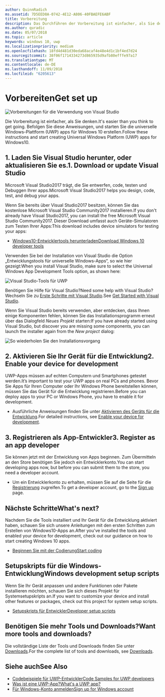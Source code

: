 ```yaml
---
author: QuinnRadich
ms.assetid: 7D5EED8A-0742-4E12-A806-40FBAEFE6ABF
title: Vorbereitung
description: Das Durchführen der Vorbereitung ist einfacher, als Sie denken. Befolgen Sie diese Anweisungen, und starten Sie die universelle Windows-Plattform (UWP) apps für Windows 10 erstellen.
ms.author: quradic
ms.date: 05/07/2018
ms.topic: article
keywords: windows 10, uwp
ms.localizationpriority: medium
ms.openlocfilehash: 18fd4d481d30eda68acaf4e48e4d1c1bf4ed7d24
ms.sourcegitcommit: 38f06f1714334273d865935d9afb80efffe97a17
ms.translationtype: MT
ms.contentlocale: de-DE
ms.lasthandoff: 11/09/2018
ms.locfileid: "6205613"
---
```

# <a name="get-set-up"></a><span data-ttu-id="df6e7-105">Vorbereiten</span><span class="sxs-lookup"><span data-stu-id="df6e7-105">Get set up</span></span>

![Vorbereitungen für die Verwendung von Visual Studio](images/VisualStudio2017Hero_ImageXL-LG.png)

<span data-ttu-id="df6e7-107">Die Vorbereitung ist einfacher, als Sie denken.</span><span class="sxs-lookup"><span data-stu-id="df6e7-107">It's easier than you think to get going.</span></span> <span data-ttu-id="df6e7-108">Befolgen Sie diese Anweisungen, und starten Sie die universelle Windows-Plattform (UWP) apps für Windows 10 erstellen.</span><span class="sxs-lookup"><span data-stu-id="df6e7-108">Follow these instructions and start creating Universal Windows Platform (UWP) apps for Windows10.</span></span>

## <a name="1-download-or-update-visual-studio"></a><span data-ttu-id="df6e7-109">1. Laden Sie Visual Studio herunter, oder aktualisieren Sie es.</span><span class="sxs-lookup"><span data-stu-id="df6e7-109">1. Download or update Visual Studio</span></span>

<span data-ttu-id="df6e7-110">Microsoft Visual Studio2017 trägt, die Sie entwerfen, code, testen und Debuggen Ihrer apps.</span><span class="sxs-lookup"><span data-stu-id="df6e7-110">Microsoft Visual Studio2017 helps you design, code, test, and debug your apps.</span></span>

<span data-ttu-id="df6e7-111">Wenn Sie bereits über Visual Studio2017 besitzen, können Sie das kostenlose Microsoft Visual Studio Community2017 installieren.</span><span class="sxs-lookup"><span data-stu-id="df6e7-111">If you don't already have Visual Studio2017, you can install the free Microsoft Visual Studio Community2017.</span></span> <span data-ttu-id="df6e7-112">Dieser Download umfasst auch Geräte-Simulatoren zum Testen Ihrer Apps:</span><span class="sxs-lookup"><span data-stu-id="df6e7-112">This download includes device simulators for testing your apps:</span></span>

-   [<span data-ttu-id="df6e7-113">Windows10-Entwicklertools herunterladen</span><span class="sxs-lookup"><span data-stu-id="df6e7-113">Download Windows 10 developer tools</span></span>](https://go.microsoft.com/fwlink/p/?LinkID=534189)

<span data-ttu-id="df6e7-114">Verwenden Sie bei der Installation von Visual Studio die Option „Entwicklungstools für universelle Windows-Apps“, so wie hier gezeigt:</span><span class="sxs-lookup"><span data-stu-id="df6e7-114">When you install Visual Studio, make sure to select the Universal Windows App Development Tools option, as shown here:</span></span>

![Visual Studio-Tools für UWP](images/vs-2017-community-setup.png)

<span data-ttu-id="df6e7-116">Benötigen Sie Hilfe für Visual Studio?</span><span class="sxs-lookup"><span data-stu-id="df6e7-116">Need some help with Visual Studio?</span></span> <span data-ttu-id="df6e7-117">Wechseln Sie zu [Erste Schritte mit Visual Studio](https://www.visualstudio.com/vs/getting-started).</span><span class="sxs-lookup"><span data-stu-id="df6e7-117">See [Get Started with Visual Studio](https://www.visualstudio.com/vs/getting-started).</span></span>

<span data-ttu-id="df6e7-118">Wenn Sie Visual Studio bereits verwenden, aber entdecken, dass Ihnen einige Komponenten fehlen, können Sie das Installationsprogramm erneut über das Dialogfeld *Neues Projekt* starten:</span><span class="sxs-lookup"><span data-stu-id="df6e7-118">If you have already started using Visual Studio, but discover you are missing some components, you can launch the installer again from the *New project* dialog:</span></span>

   ![So wiederholen Sie den Installationsvorgang](images/win10-cs-install.png)


## <a name="2-enable-your-device-for-development"></a><span data-ttu-id="df6e7-120">2. Aktivieren Sie Ihr Gerät für die Entwicklung</span><span class="sxs-lookup"><span data-stu-id="df6e7-120">2. Enable your device for development</span></span>

<span data-ttu-id="df6e7-121">UWP-Apps müssen auf echten Computern und Smartphones getestet werden.</span><span class="sxs-lookup"><span data-stu-id="df6e7-121">It’s important to test your UWP apps on real PCs and phones.</span></span> <span data-ttu-id="df6e7-122">Bevor Sie Apps für Ihren Computer oder Ihr Windows Phone bereitstellen können, müssen Sie das Gerät für die Entwicklung registrieren.</span><span class="sxs-lookup"><span data-stu-id="df6e7-122">Before you can deploy apps to your PC or Windows Phone, you have to enable it for development.</span></span>

-   <span data-ttu-id="df6e7-123">Ausführliche Anweisungen finden Sie unter [Aktivieren des Geräts für die Entwicklung](enable-your-device-for-development.md).</span><span class="sxs-lookup"><span data-stu-id="df6e7-123">For detailed instructions, see [Enable your device for development](enable-your-device-for-development.md).</span></span>

## <a name="3-register-as-an-app-developer"></a><span data-ttu-id="df6e7-124">3. Registrieren als App-Entwickler</span><span class="sxs-lookup"><span data-stu-id="df6e7-124">3. Register as an app developer</span></span>

<span data-ttu-id="df6e7-125">Sie können jetzt mit der Entwicklung von Apps beginnen. Zum Übermitteln an den Store benötigen Sie jedoch ein Entwicklerkonto.</span><span class="sxs-lookup"><span data-stu-id="df6e7-125">You can start developing apps now, but before you can submit them to the store, you need a developer account.</span></span>

-   <span data-ttu-id="df6e7-126">Um ein Entwicklerkonto zu erhalten, müssen Sie auf die Seite für die [Registrierung](sign-up.md) zugreifen.</span><span class="sxs-lookup"><span data-stu-id="df6e7-126">To get a developer account, go to the [Sign up](sign-up.md) page.</span></span>

## <a name="whats-next"></a><span data-ttu-id="df6e7-127">Nächste Schritte</span><span class="sxs-lookup"><span data-stu-id="df6e7-127">What's next?</span></span>

<span data-ttu-id="df6e7-128">Nachdem Sie die Tools installiert und Ihr Gerät für die Entwicklung aktiviert haben, schauen Sie sich unsere Anleitungen mit den ersten Schritten zum Erstellen von Windows10-Apps an.</span><span class="sxs-lookup"><span data-stu-id="df6e7-128">After you've installed the tools and enabled your device for development, check out our guidance on how to start creating Windows 10 apps.</span></span>

-   [<span data-ttu-id="df6e7-129">Beginnen Sie mit der Codierung</span><span class="sxs-lookup"><span data-stu-id="df6e7-129">Start coding</span></span>](create-uwp-apps.md)

## <a name="windows-development-setup-scripts"></a><span data-ttu-id="df6e7-130">Setupskripts für die Windows-Entwicklung</span><span class="sxs-lookup"><span data-stu-id="df6e7-130">Windows development setup scripts</span></span>

<span data-ttu-id="df6e7-131">Wenn Sie Ihr Gerät anpassen und andere Funktionen oder Pakete installieren möchten, schauen Sie sich dieses Projekt für Systemsetupskripts an.</span><span class="sxs-lookup"><span data-stu-id="df6e7-131">If you want to customize your device and install other features or packages, check out this project for system setup scripts.</span></span>

- [<span data-ttu-id="df6e7-132">Setupskripts für Entwickler</span><span class="sxs-lookup"><span data-stu-id="df6e7-132">Developer setup scripts</span></span>](https://github.com/Microsoft/windows-dev-box-setup-scripts)

## <a name="want-more-tools-and-downloads"></a><span data-ttu-id="df6e7-133">Benötigen Sie mehr Tools und Downloads?</span><span class="sxs-lookup"><span data-stu-id="df6e7-133">Want more tools and downloads?</span></span>

<span data-ttu-id="df6e7-134">Die vollständige Liste der Tools und Downloads finden Sie unter [Downloads](http://go.microsoft.com/fwlink/p/?linkid=285935).</span><span class="sxs-lookup"><span data-stu-id="df6e7-134">For the complete list of tools and downloads, see [Downloads](http://go.microsoft.com/fwlink/p/?linkid=285935).</span></span>

## <a name="see-also"></a><span data-ttu-id="df6e7-135">Siehe auch</span><span class="sxs-lookup"><span data-stu-id="df6e7-135">See Also</span></span>

* [<span data-ttu-id="df6e7-136">Codebeispiele für UWP-Entwickler</span><span class="sxs-lookup"><span data-stu-id="df6e7-136">Code Samples for UWP developers</span></span>](https://developer.microsoft.com/windows/samples)
* [<span data-ttu-id="df6e7-137">Was ist eine UWP-App?</span><span class="sxs-lookup"><span data-stu-id="df6e7-137">What's a UWP app?</span></span>](universal-application-platform-guide.md)
* [<span data-ttu-id="df6e7-138">Für Windows-Konto anmelden</span><span class="sxs-lookup"><span data-stu-id="df6e7-138">Sign up for Windows account</span></span>](sign-up.md)
